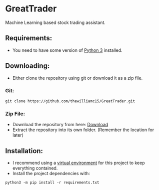 # GreatTrader
Machine Learning based stock trading assistant.

## Requirements:
- You need to have some version of [Python 3](https://www.python.org/) installed.

## Downloading:
- Either clone the repository using git or download it as a zip file.

### Git:
```shell script
git clone https://github.com/thewilliamc15/GreatTrader.git
```

### Zip File:
- Download the repository from here: [Download](https://github.com/thewilliamc15/GreatTrader/archive/master.zip)
- Extract the repository into its own folder. (Remember the location for later)

## Installation:
- I recommend using a [virtual environment](https://packaging.python.org/guides/installing-using-pip-and-virtual-environments/) for this project to keep everything contained.
- Install the project dependencies with:
```shell script
python3 -m pip install -r requirements.txt
```
